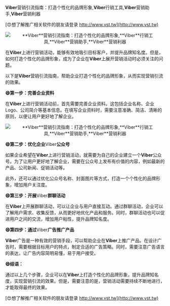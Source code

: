 **Viber**营销引流指南：打造个性化的品牌形象,**Viber**行销工具,**Viber**营销助手,**Viber**营销利器

[😍想了解推广相关软件的朋友请登录 http://www.vst.tw](http://www.vst.tw)

 <center><img src="https://vst.tw/MP4/tuiguang/png/3.png" alt="**Viber**营销引流指南：打造个性化的品牌形象,**Viber**行销工具,**Viber**营销助手,**Viber**营销利器"></center>

在**Viber**上进行营销活动，能够有效地吸引目标客户，并提升品牌知名度。但是，如何打造个性化的品牌形象，成为了企业在**Viber**上展开营销活动时必须关注的问题。

以下是**Viber**营销引流指南，帮助企业打造个性化的品牌形象，从而实现营销引流的效果。

**😄第一步：完善企业资料**

在**Viber**上进行营销活动前，首先需要完善企业资料。这包括企业名称、企业Logo、公司简介等基本信息。在填写企业资料时，需要注意准确、简洁、清晰的原则，以便让用户更好地了解企业。

 <center><img src="https://vst.tw/MP4/tuiguang/png/7.png" alt="**Viber**营销引流指南：打造个性化的品牌形象,**Viber**行销工具,**Viber**营销助手,**Viber**营销利器"></center>

**😄第二步：优化企业**Viber**公众号**

如果企业希望在**Viber**上进行营销活动，就需要为自己的企业建立一个**Viber**公众号。为了让用户更好地了解企业，需要在公众号上发布有价值的内容，例如最新的产品、公司新闻、促销活动等。

此外，还可以通过优化公众号名称、封面图片等方式，打造一个个性化的品牌形象，增加用户关注度。

**😄第三步：开展**Viber**群聊活动**

在**Viber**上开展群聊活动，可以让企业与用户直接互动。通过群聊活动，企业可以了解用户需求、收集反馈，从而更好地优化产品和服务。同时，群聊活动也可以促进用户之间的交流，增加用户粘性，提升品牌知名度。

**😄第四步：通过**Viber**广告推广产品**

**Viber**广告是一种有效的营销手段，可以帮助企业在**Viber**上推广产品。在设计广告时，需要根据目标用户的特点，制定合适的广告策略。同时，需要注意广告语言的表达，让广告内容简明易懂，易于用户接受。

**😄结语：**

通过以上几个步骤，企业可以在**Viber**上打造个性化的品牌形象，提升品牌知名度，实现营销引流的效果。但是，需要注意的是，营销活动需要持续不断地进行，才能取得最终的效果。

[😍想了解推广相关软件的朋友请登录 http://www.vst.tw](http://www.vst.tw)



